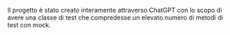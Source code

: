 Il progetto è stato creato interamente attraverso ChatGPT con lo scopo di avere una classe di test che compredesse un elevato numero di metodi di test con mock.
